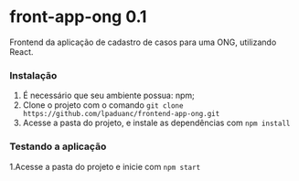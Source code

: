 # 
front-app-ong 0.1
============

Frontend da aplicação de cadastro de casos para uma ONG, utilizando React.

### Instalação

1. É necessário que seu ambiente possua: npm;
2. Clone o projeto com o comando `git clone https://github.com/lpaduanc/frontend-app-ong.git`
3. Acesse a pasta do projeto, e instale as dependências com `npm install`

### Testando a aplicação

1.Acesse a pasta do projeto e inicie com `npm start`
